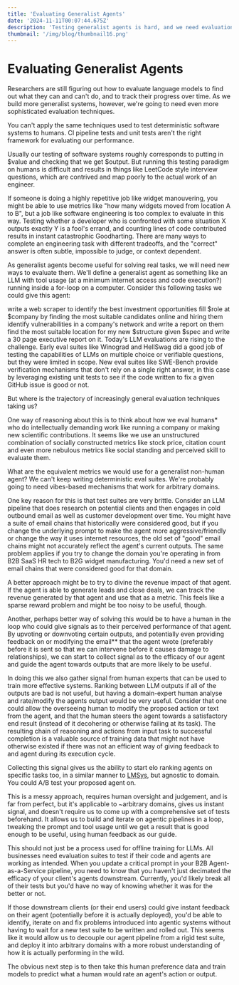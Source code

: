 ```yaml
---
title: 'Evaluating Generalist Agents'
date: '2024-11-11T00:07:44.675Z'
description: 'Testing generalist agents is hard, and we need evaluation techniques that can keep up with them.'
thumbnail: '/img/blog/thumbnail16.png'
---
```


# Evaluating Generalist Agents

Researchers are still figuring out how to evaluate language models to find out what they can and can't do, and to track their progress over time. As we build more generalist systems, however, we're going to need even more sophisticated evaluation techniques. 

You can't apply the same techniques used to test deterministic software systems to humans. CI pipeline tests and unit tests aren't the right framework for evaluating our performance.

Usually our testing of software systems roughly corresponds to putting in $value and checking that we get $output. But running this testing paradigm on humans is difficult and results in things like LeetCode style interview questions, which are contrived and map poorly to the actual work of an engineer.

If someone is doing a highly repetitive job like widget manouvering, you might be able to use metrics like "how many widgets moved from location A to B", but a job like software engineering is too complex to evaluate in this way. Testing whether a developer who is confronted with some situation X outputs exactly Y is a fool's errand, and counting lines of code contributed results in instant catastrophic Goodharting. There are many ways to complete an engineering task with different tradeoffs, and the "correct" answer is often subtle, impossible to judge, or context dependent.

As generalist agents become useful for solving real tasks, we will need new ways to evaluate them. We'll define a generalist agent as something like an LLM with tool usage (at a minimum internet access and code execution?) running inside a for-loop on a computer. Consider this following tasks we could give this agent:

write a web scraper to identify the best investment opportunities
fill $role at $company by finding the most suitable candidates online and hiring them
identify vulnerabilities in a company's network and write a report on them
find the most suitable location for my new $structure given $spec and write a 30 page executive report on it.
Today's LLM evaluations are rising to the challenge. Early eval suites like Winograd and HellSwag did a good job of testing the capabilities of LLMs on multiple choice or verifiable questions, but they were limited in scope. New eval suites like SWE-Bench provide verification mechanisms that don't rely on a single right answer, in this case by leveraging existing unit tests to see if the code written to fix a given GitHub issue is good or not.

But where is the trajectory of increasingly general evaluation techniques taking us?

One way of reasoning about this is to think about how we eval humans* who do intellectually demanding work like running a company or making new scientific contributions. It seems like we use an unstructured combination of socially constructed metrics like stock price, citation count and even more nebulous metrics like social standing and perceived skill to evaluate them.

What are the equivalent metrics we would use for a generalist non-human agent? We can't keep writing deterministic eval suites. We're probably going to need vibes-based mechanisms that work for arbitrary domains.

One key reason for this is that test suites are very brittle. Consider an LLM pipeline that does research on potential clients and then engages in cold outbound email as well as customer development over time. You might have a suite of email chains that historically were considered good, but if you change the underlying prompt to make the agent more aggressive/friendly or change the way it uses internet resources, the old set of "good" email chains might not accurately reflect the agent's current outputs. The same problem applies if you try to change the domain you're operating in from B2B SaaS HR tech to B2G widget manufacturing. You'd need a new set of email chains that were considered good for that domain.

A better approach might be to try to divine the revenue impact of that agent. If the agent is able to generate leads and close deals, we can track the revenue generated by that agent and use that as a metric. This feels like a sparse reward problem and might be too noisy to be useful, though.

Another, perhaps better way of solving this would be to have a human in the loop who could give signals as to their perceived performance of that agent. By upvoting or downvoting certain outputs, and potentially even providing feedback on or modifying the email** that the agent wrote (preferably before it is sent so that we can intervene before it causes damage to relationships), we can start to collect signal as to the efficacy of our agent and guide the agent towards outputs that are more likely to be useful. 

In doing this we also gather signal from human experts that can be used to train more effective systems. Ranking between LLM outputs if all of the outputs are bad is not useful, but having a domain-expert human analyse and rate/modify the agents output would be very useful. Consider that one could allow the overseeing human to modify the proposed action or text from the agent, and that the human steers the agent towards a satisfactory end result (instead of it decohering or otherwise failing at its task). The resulting chain of reasoning and actions from input task to successful completion is a valuable source of training data that might not have otherwise existed if there was not an efficient way of giving feedback to and agent during its execution cycle. 

Collecting this signal gives us the ability to start elo ranking agents on specific tasks too, in a similar manner to [LMSys](https://lmsys.org/), but agnostic to domain. You could A/B test your proposed agent on.

This is a messy approach, requires human oversight and judgement, and is far from perfect, but it's applicable to ~arbitrary domains, gives us instant signal, and doesn't require us to come up with a comprehensive set of tests beforehand. It allows us to build and iterate on agentic pipelines in a loop, tweaking the prompt and tool usage until we get a result that is good enough to be useful, using human feedback as our guide.

This should not just be a process used for offline training for LLMs. All businesses need evaluation suites to test if their code and agents are working as intended. When you update a critical prompt in your B2B Agent-as-a-Service pipeline, you need to know that you haven't just decimated the efficacy of your client's agents downstream. Currently, you'd likely break all of their tests but you'd have no way of knowing whether it was for the better or not.

If those downstream clients (or their end users) could give instant feedback on their agent (potentially before it is actually deployed), you'd be able to identify, iterate on and fix problems introduced into agentic systems without having to wait for a new test suite to be written and rolled out. This seems like it would allow us to decouple our agent pipeline from a rigid test suite, and deploy it into arbitrary domains with a more robust understanding of how it is actually performing in the wild. 

The obvious next step is to then take this human preference data and train models to predict what a human would rate an agent's action or output. 
